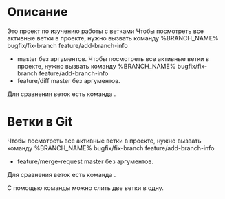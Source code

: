 # Описание
Это проект по изучению работы с ветками 
Чтобы посмотреть все активные ветки в проекте, нужно вызвать команду   %BRANCH_NAME%
  bugfix/fix-branch
  feature/add-branch-info
* master без аргументов.
Чтобы посмотреть все активные ветки в проекте, нужно вызвать команду   %BRANCH_NAME%
  bugfix/fix-branch
  feature/add-branch-info
* feature/diff
  master без аргументов. 

Для сравнения веток есть команда . 
# Ветки в Git 

Чтобы посмотреть все активные ветки в проекте, нужно вызвать команду   %BRANCH_NAME%
  bugfix/fix-branch
  feature/add-branch-info
* feature/merge-request
  master без аргументов. 

Для сравнения веток есть команда .

С помощью команды  можно слить две ветки в одну.
